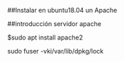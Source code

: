 ##Instalar en ubuntu18.04 un Apache

##introducción  servidor apache

$sudo apt install apache2

sudo fuser -vki/var/lib/dpkg/lock
